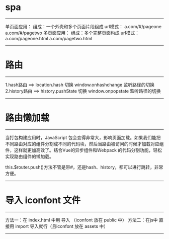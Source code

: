 # spa
--- 
单页面应用：
    组成：一个外壳和多个页面片段组成
    url模式： a.com/#/pageone    a.com/#/pagetwo
多页面应用：
    组成：多个完整页面构成
    url模式： a.com/pageone.html    a.com/pagetwo.html

---

# 路由
---
1.hash路由 ==> location.hash 切换
               window.onhashchange 监听路径的切换
2.history路由 ==> history.pushState 切换
                  window.onpopstate 监听路径的切换

---
# 路由懒加载
---
当打包构建应用时，JavaScript 包会变得非常大，影响页面加载。如果我们能把不同路由对应的组件分割成不同的代码块，然后当路由被访问的时候才加载对应组件，这样就更加高效了。结合Vue的异步组件和Webpack 的代码分割功能，轻松实现路由组件的懒加载。

this.$router.push()方法不管是带#，还是hash、history，都可以进行跳转，非常方便。

---

# 导入 iconfont 文件
---
方法一：在 index.html 中用 <link rel="stylesheet" href=""> 导入 （iconfont 放在 public 中）
方法二：在js中 直接用 import 导入就行（且iconfont 放在 assets 中）

---
